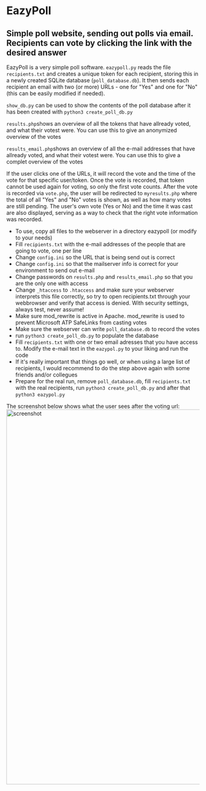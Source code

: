 # EazyPoll


## Simple poll website, sending out polls via email. Recipients can vote by clicking the link with the desired answer

EazyPoll is a very simple poll software. ```eazypoll.py``` reads the file ```recipients.txt``` and creates a unique token for each recipient, storing this in a newly created SQLite database (```poll_database.db```). It then sends each recipient an email with two (or more) URLs - one for "Yes" and one for "No" (this can be easily modified if needed).

```show_db.py``` can be used to show the contents of the poll database after it has been created with ```python3 create_poll_db.py```

```results.php```shows an overview of all the tokens that have allready voted, and what their votest were. You can use this to give an anonymized overview of the votes

```results_email.php```shows an overview of all the e-mail addresses that have allready voted, and what their votest were. You can use this to give a complet overview of the votes

If the user clicks one of the URLs, it will record the vote and the time of the vote for that specific user/token. Once the vote is recorded, that token cannot be used again for voting, so only the first vote counts. After the vote is recorded via ```vote.php```, the user will be redirected to ```myresults.php``` where the total of all "Yes" and "No" votes is shown, as well as how many votes are still pending. The user's own vote (Yes or No) and the time it was cast are also displayed, serving as a way to check that the right vote information was recorded.
- To use, copy all files to the webserver in a directory eazypoll (or modify to your needs)
- Fill ```recipients.txt``` with the e-mail addresses of the people that are going to vote, one per line
- Change ```config.ini``` so the URL that is being send out is correct
- Change ```config.ini``` so that the mailserver info is correct for your environment to send out e-mail
- Change passwords on ```results.php``` and ```results_email.php``` so that you are the only one with access
- Change ```_htaccess``` to ```.htaccess``` and make sure your webserver interprets this file correctly, so try to open recipients.txt through your webbrowser and verify that access is denied. With security settings, always test, never assume!
- Make sure mod_rewrite is active in Apache. mod_rewrite is used to prevent Microsoft ATP SafeLinks from casting votes
- Make sure the webserver can write ```poll_database.db``` to record the votes
- run ```python3 create_poll_db.py``` to populate the database
- Fill ```recipients.txt``` with one or two email adresses that you have access to. Modify the e-mail text in the ```eazypol.py``` to your liking and run the code
- If it's really important that things go well, or when using a large list of recipients, I would recommend to do the step above again with some friends and/or collegues
- Prepare for the real run, remove ```poll_database.db```, fill ```recipients.txt```  with the real recipients, run ```python3 create_poll_db.py``` and after that ```python3 eazypol.py```

The screenshot below shows what the user sees after the voting url:
<img width="977" alt="screenshot" src="https://github.com/user-attachments/assets/066849ab-3df5-4b7e-ab07-5a8ab8988aff">
